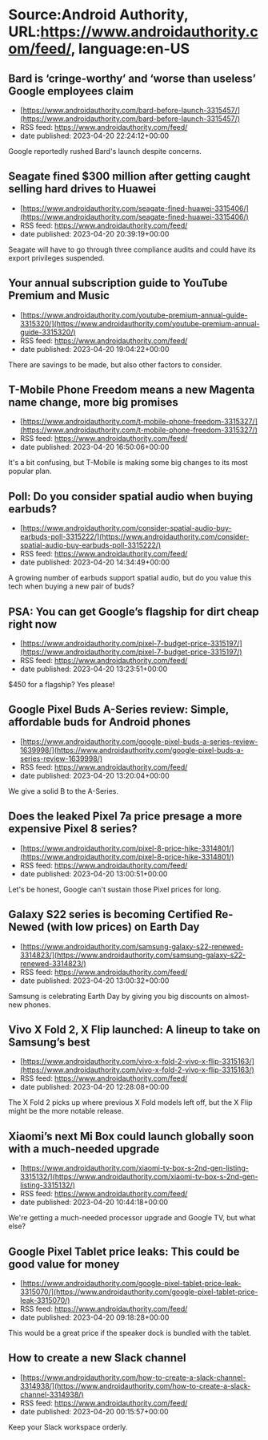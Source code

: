 # Source:Android Authority, URL:https://www.androidauthority.com/feed/, language:en-US

## Bard is ‘cringe-worthy’ and ‘worse than useless’ Google employees claim
 - [https://www.androidauthority.com/bard-before-launch-3315457/](https://www.androidauthority.com/bard-before-launch-3315457/)
 - RSS feed: https://www.androidauthority.com/feed/
 - date published: 2023-04-20 22:24:12+00:00

Google reportedly rushed Bard's launch despite concerns.

## Seagate fined $300 million after getting caught selling hard drives to Huawei
 - [https://www.androidauthority.com/seagate-fined-huawei-3315406/](https://www.androidauthority.com/seagate-fined-huawei-3315406/)
 - RSS feed: https://www.androidauthority.com/feed/
 - date published: 2023-04-20 20:39:19+00:00

Seagate will have to go through three compliance audits and could have its export privileges suspended.

## Your annual subscription guide to YouTube Premium and Music
 - [https://www.androidauthority.com/youtube-premium-annual-guide-3315320/](https://www.androidauthority.com/youtube-premium-annual-guide-3315320/)
 - RSS feed: https://www.androidauthority.com/feed/
 - date published: 2023-04-20 19:04:22+00:00

There are savings to be made, but also other factors to consider.

## T-Mobile Phone Freedom means a new Magenta name change, more big promises
 - [https://www.androidauthority.com/t-mobile-phone-freedom-3315327/](https://www.androidauthority.com/t-mobile-phone-freedom-3315327/)
 - RSS feed: https://www.androidauthority.com/feed/
 - date published: 2023-04-20 16:50:06+00:00

It's a bit confusing, but T-Mobile is making some big changes to its most popular plan.

## Poll: Do you consider spatial audio when buying earbuds?
 - [https://www.androidauthority.com/consider-spatial-audio-buy-earbuds-poll-3315222/](https://www.androidauthority.com/consider-spatial-audio-buy-earbuds-poll-3315222/)
 - RSS feed: https://www.androidauthority.com/feed/
 - date published: 2023-04-20 14:34:49+00:00

A growing number of earbuds support spatial audio, but do you value this tech when buying a new pair of buds?

## PSA: You can get Google’s flagship for dirt cheap right now
 - [https://www.androidauthority.com/pixel-7-budget-price-3315197/](https://www.androidauthority.com/pixel-7-budget-price-3315197/)
 - RSS feed: https://www.androidauthority.com/feed/
 - date published: 2023-04-20 13:23:51+00:00

$450 for a flagship? Yes please!

## Google Pixel Buds A-Series review: Simple, affordable buds for Android phones
 - [https://www.androidauthority.com/google-pixel-buds-a-series-review-1639998/](https://www.androidauthority.com/google-pixel-buds-a-series-review-1639998/)
 - RSS feed: https://www.androidauthority.com/feed/
 - date published: 2023-04-20 13:20:04+00:00

We give a solid B to the A-Series.

## Does the leaked Pixel 7a price presage a more expensive Pixel 8 series?
 - [https://www.androidauthority.com/pixel-8-price-hike-3314801/](https://www.androidauthority.com/pixel-8-price-hike-3314801/)
 - RSS feed: https://www.androidauthority.com/feed/
 - date published: 2023-04-20 13:00:51+00:00

Let's be honest, Google can't sustain those Pixel prices for long.

## Galaxy S22 series is becoming Certified Re-Newed (with low prices) on Earth Day
 - [https://www.androidauthority.com/samsung-galaxy-s22-renewed-3314823/](https://www.androidauthority.com/samsung-galaxy-s22-renewed-3314823/)
 - RSS feed: https://www.androidauthority.com/feed/
 - date published: 2023-04-20 13:00:32+00:00

Samsung is celebrating Earth Day by giving you big discounts on almost-new phones.

## Vivo X Fold 2, X Flip launched: A lineup to take on Samsung’s best
 - [https://www.androidauthority.com/vivo-x-fold-2-vivo-x-flip-3315163/](https://www.androidauthority.com/vivo-x-fold-2-vivo-x-flip-3315163/)
 - RSS feed: https://www.androidauthority.com/feed/
 - date published: 2023-04-20 12:28:08+00:00

The X Fold 2 picks up where previous X Fold models left off, but the X Flip might be the more notable release.

## Xiaomi’s next Mi Box could launch globally soon with a much-needed upgrade
 - [https://www.androidauthority.com/xiaomi-tv-box-s-2nd-gen-listing-3315132/](https://www.androidauthority.com/xiaomi-tv-box-s-2nd-gen-listing-3315132/)
 - RSS feed: https://www.androidauthority.com/feed/
 - date published: 2023-04-20 10:44:18+00:00

We're getting a much-needed processor upgrade and Google TV, but what else?

## Google Pixel Tablet price leaks: This could be good value for money
 - [https://www.androidauthority.com/google-pixel-tablet-price-leak-3315070/](https://www.androidauthority.com/google-pixel-tablet-price-leak-3315070/)
 - RSS feed: https://www.androidauthority.com/feed/
 - date published: 2023-04-20 09:18:28+00:00

This would be a great price if the speaker dock is bundled with the tablet.

## How to create a new Slack channel
 - [https://www.androidauthority.com/how-to-create-a-slack-channel-3314938/](https://www.androidauthority.com/how-to-create-a-slack-channel-3314938/)
 - RSS feed: https://www.androidauthority.com/feed/
 - date published: 2023-04-20 00:15:57+00:00

Keep your Slack workspace orderly.

